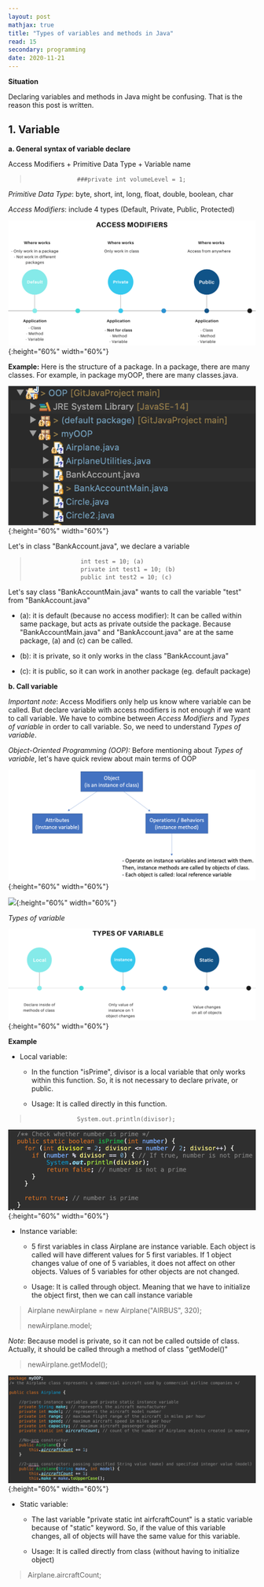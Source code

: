 ```yaml
---
layout: post
mathjax: true
title: "Types of variables and methods in Java"
read: 15
secondary: programming
date: 2020-11-21
---
```


**Situation**

Declaring variables and methods in Java might be confusing. That is the reason this post is written. 

## 1. Variable

**a. General syntax of variable declare**

Access Modifiers + Primitive Data Type + Variable name

>               	###private int volumeLevel = 1;

*Primitive Data Type*: byte, short, int, long, float, double, boolean, char

*Access Modifiers*: include 4 types (Default, Private, Public, Protected)

![](/sources/Programming-types-variable-method-java.png){:height="60%" width="60%"}

**Example:**
Here is the structure of a package. In a package, there are many classes. For example, in package myOOP, there are many classes.java. 

![](/sources/Programming-types-variable-method-java2.png){:height="60%" width="60%"}

Let's in class "BankAccount.java", we declare a variable

> 	                 int test = 10; (a)
> 	                 private int test1 = 10; (b)
>                    public int test2 = 10; (c)

Let's say class "BankAccountMain.java" wants to call the variable "test" from "BankAccount.java"

+ (a): it is default (because no access modifier): It can be called within same package, but acts as private outside the package. Because "BankAccountMain.java" and "BankAccount.java" are at the same package, (a) and (c) can be called. 

+ (b): it is private, so it only works in the class "BankAccount.java"

+ (c): it is public, so it can work in another package (eg. default package)

**b. Call variable**

*Important note*: Access Modifiers only help us know where variable can be called. But declare variable with access modifiers is not enough if we want to call variable. We have to combine between *Access Modifiers* and *Types of variable* in order to call variable. So, we need to understand *Types of variable*. 

*Object-Oriented Programming (OOP):* Before mentioning about *Types of variable*, let's have quick review about main terms of OOP

![](/sources/Programming-types-variable-method-java3.png){:height="60%" width="60%"}

![](Programming-types-variable-method-java4.png){:height="60%" width="60%"}

*Types of variable*

![](/sources/Programming-types-variable-method-java5.png){:height="60%" width="60%"}

**Example**
+ Local variable: 
  
  + In the function "isPrime", divisor is a local variable that only works within this function. So, it is not necessary to declare private, or public. 
  
  + Usage: It is called directly in this function. 
>                   System.out.println(divisor);
  
![](/sources/Programming-types-variable-method-java6.png){:height="60%" width="60%"}

+ Instance variable: 
  
  + 5 first variables in class Airplane are instance variable. Each object is called will have different values for 5 first variables. If 1 object changes value of one of 5 variables, it does not affect on other objects. Values of 5 variables for other objects are not changed.

  + Usage: It is called through object. Meaning that we have to initialize the object first, then we can call instance variable

> Airplane newAirplane = new Airplane("AIRBUS", 320);	
>
> newAirplane.model;

*Note*: Because model is private, so it can not be called outside of class. Actually, it should be called through a method of class "getModel()"

>newAirplane.getModel();

![](/sources/Programming-types-variable-method-java7.png){:height="60%" width="60%"}

+ Static variable: 
  
  + The last variable "private static int airfcraftCount" is a static variable because of "static" keyword. So, if the value of this variable changes, all of objects will have the same value for this variable.

  + Usage: It is called directly from class (without having to initialize object)

> Airplane.aircraftCount;

